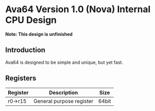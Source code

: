 # Ava64 Version 1.0 (Nova) Internal CPU Design
**Note: This design is unfinished**

## Introduction

Ava64 is designed to be simple and unique, but yet fast.

## Registers

| Register | Description              | Size  |
| -------- | ------------------------ | ----- |
| r0->r15  | General purpose register | 64bit |